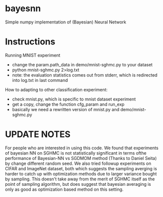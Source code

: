 bayesnn
=======

Simple numpy implementation of (Bayesian) Neural Network 


Instructions
=======

Running MNIST experiment

* change the param.path_data in demo/mnist-sghmc.py to your dataset
* python mnist-sghmc.py 2>log.txt
* note: the evaluation statistics comes out from stderr, which is redirected into log.txt in last command

How to adapting to other classification experiment:

* check mnist.py, which is specific to mnist dataset experiment
* get a copy, change the function cfg_param and run_exp
* basically we need a rewritten version of mnist.py and demo/mnist-sghmc.py

UPDATE NOTES
============
For people who are interested in using this code. We found that experiments of bayesian NN on SGHMC is not statistically significant in terms ofthe performance of Bayesian-NN vs SGDMOM method (Thanks to Daniel Seita) by change different random seed. We also tried followup experiments on CIFAR and ImageNet dataset, both which suggests the sampling averging is harder to catch up with optimization methods due to larger variance bought by sampling. This doesn't take away from the merit of SGHMC itself as the point of sampling algorithm, but does suggest that bayesian averaging is only as good as optimization based method on this setting.

